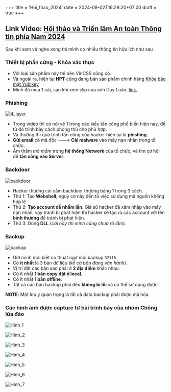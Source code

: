 +++
title = 'Hoi_thao_2024'
date = 2024-09-02T16:29:20+07:00
draft = true
+++

## Link Video: [Hội thảo và Triển lãm An toàn Thông tin phía Nam 2024](https://www.facebook.com/VNISA.HCM/videos/1461942441187294)

Sau khi xem và nghe xong thì mình có nhiều thông tin hữu ích như sau

### Thiết bị phần cứng - Khóa xác thực
- Với loại sản phẩm này thì bên VinCSS cũng có.
- Và ngoài ra, hiện tại **HPT** cũng đang bán sản phẩm chính hãng [Khóa bảo mật Yubikey](https://hpttechstore.com/collections/khoa-bao-mat-yubikey)
- Mình đã mua 1 cái, sau khi xem clip của anh Duy Luân, [link.](https://www.youtube.com/watch?v=wmC7ZDJfHa0)

### Phishing

![4_layer](/image/CyberSecurity/Hoi_thao_2024/4_layer.png)

- Trong video thì có nói về 1 trong các kiểu tấn công phổ biến hiện nay, để từ đó trình bày cách phòng thủ cho phù hợp.
- Và thường thì quá trình tấn công của hacker hiện tại là **phishing**.
- **Gửi email** có mã độc ---> **Cài malware** vào máy nạn nhân trong tổ chức.
- Âm thầm *mò mẫm* trong **hệ thống Network** của tổ chức, và tìm cơ hội để **tấn công vào Server**.

### Backdoor

![backdoor](/image/CyberSecurity/Hoi_thao_2024/3_cach_backdoor.png)

- Hacker thường cài cắm backdoor thường bằng 1 trong 3 cách.
- Thứ 1: Tạo **Webshell**, nguy cơ này đến từ việc sử dụng mã nguồn không hợp lệ.
- Thứ 2: **Tạo account dễ nhầm lẫn**. Giả sử hacker đã xâm nhập vào máy nạn nhân, vậy tránh bị phát hiện thì hacker sẽ tạo ra các account với tên **bình thường** để tránh bị phát hiện.
- Thứ 3: Dùng **DLL** (*cái này thì mình cũng chưa rõ lắm*).

### Backup

![backup](/image/CyberSecurity/Hoi_thao_2024/Backup_zip_code.png)

- Giờ mình mới biết có thuật ngữ mới backup `32110`
- Có **ít nhất** là 3 bản dữ liệu *(kể cả bản đang vận hành)*.
- Vị trí đặt các bản sao phải ở **2 địa điểm** khác nhau.
- Có ít nhất **1 bản copy đặt ở local**.
- Có ít nhất **1 bản offline**.
- Tất cả các bản backup phải đều **không bị lỗi** và có thể sử dụng được.

**NOTE**: Một lưu ý quan trọng là tất cả data backup phải được mã hóa.

### Các hình ảnh được capture từ bài trình bày của nhóm **Chống lừa đảo**

![Hình_1](/image/CyberSecurity/Hoi_thao_2024/Hinh_1.png)

![Hình_2](/image/CyberSecurity/Hoi_thao_2024/Hinh_2.png)

![Hình_3](/image/CyberSecurity/Hoi_thao_2024/Hinh_3.png)

![Hình_4](/image/CyberSecurity/Hoi_thao_2024/Hinh_4.png)

![Hình_5](/image/CyberSecurity/Hoi_thao_2024/Hinh_5.png)

![Hình_6](/image/CyberSecurity/Hoi_thao_2024/Hinh_6.png)

![Hình_7](/image/CyberSecurity/Hoi_thao_2024/Hinh_7.png)


